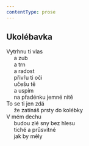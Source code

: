 ```yaml
---
contentType: prose
---
```


## Ukolébavka

Vytrhnu ti vlas  
     a zub  
     a trn  
     a radost  
     přivřu ti oči  
     učešu tě  
     a uspím  
     na přadénku jemné nitě  
To se ti jen zdá  
     že zatínáš prsty do kolébky  
V mém dechu  
     budou zlé sny bez hlesu  
     tiché a průsvitné  
     jak by měly
